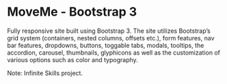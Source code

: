 MoveMe - Bootstrap 3
====================

Fully responsive site built using Bootstrap 3. The site utilizes Bootstrap’s grid system (containers, nested columns, offsets etc.), form features, nav bar features, dropdowns, buttons, toggable tabs, modals, tooltips, the accordion, carousel, thumbnails, glyphicons as well as the customization of various options such as color and typography.

Note: Infinite Skills project.
